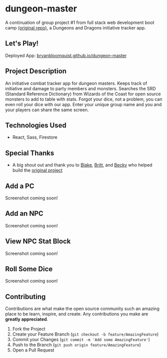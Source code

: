 # dungeon-master

A continuation of group project #1 from full stack web development boot camp [(original repo)](https://github.com/bryanbloomquist/group-project-1), a Dungeons and Dragons initiative tracker app.

## Let's Play!

Deployed App: [bryanbloomquist.github.io/dungeon-master](https://bryanbloomquist.github.io/dungeon-master)

## Project Description

An initiative combat tracker app for dungeon masters. Keeps track of initiative and damage to party members and monsters. Searches the SRD (Standard Reference Dictionary) from Wizards of the Coast for open source monsters to add to table with stats. Forgot your dice, not a problem, you can even roll your dice with our app. Enter your unique group name and you and your players can share the same screen.

## Technologies Used

- React, Sass, Firestore

## Special Thanks

- A big shout out and thank you to [Blake](https://github.com/BlakeDragos), [Britt](https://github.com/GitBrittG8), and [Becky](https://github.com/BeckyTurner) who helped build the [original project](https://github.com/bryanbloomquist/group-project-1)

## Add a PC

<!-- ![Screenshot](./assets/images/dnd1.PNG)) -->

Screenshot coming soon!

## Add an NPC

<!-- ![Screenshot](./assets/images/dnd2.PNG)) -->

Screenshot coming soon!

## View NPC Stat Block

<!-- ![Screenshot](./assets/images/dnd3.PNG)) -->

Screenshot coming soon!

## Roll Some Dice

<!-- ![Screenshot](./assets/images/dnd4.PNG)) -->

Screenshot coming soon!

## Contributing

Contributions are what make the open source community such an amazing place to be learn, inspire, and create. Any contributions you make are **greatly appreciated**.

1. Fork the Project
2. Create your Feature Branch (`git checkout -b feature/AmazingFeature`)
3. Commit your Changes (`git commit -m 'Add some AmazingFeature'`)
4. Push to the Branch (`git push origin feature/AmazingFeature`)
5. Open a Pull Request
